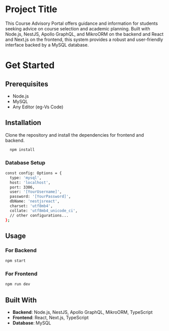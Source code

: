 # Project Title

This Course Advisory Portal offers guidance and information for students seeking advice on course selection and academic planning. Built with Node.js, NestJS, Apollo GraphQL, and MikroORM on the backend and React and Next.js on the frontend, this system provides a robust and user-friendly interface backed by a MySQL database.

# Get Started

## Prerequisites

- Node.js
- MySQL
- Any Editor (eg-Vs Code)

## Installation

Clone the repository and install the dependencies for frontend and backend.

```bash
  npm install
```

### Database Setup

```bash
const config: Options = {
  type: 'mysql',
  host: 'localhost',
  port: 3306,
  user: '[YourUsername]',
  password: '[YourPassword]',
  dbName: 'nestjsreact',
  charset: 'utf8mb4',
  collate: 'utf8mb4_unicode_ci',
  // other configurations...
};
```

## Usage

### For Backend

```bash
npm start
```

### For Frontend

```bash
npm run dev
```

## Built With

- **Backend**: Node.js, NestJS, Apollo GraphQL, MikroORM, TypeScript
- **Frontend**: React, Next.js, TypeScript
- **Database**: MySQL
